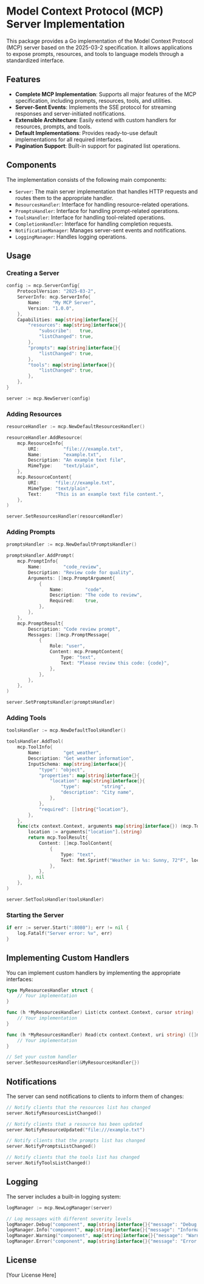 # Model Context Protocol (MCP) Server Implementation

This package provides a Go implementation of the Model Context Protocol (MCP) server based on the 2025-03-2 specification. It allows applications to expose prompts, resources, and tools to language models through a standardized interface.

## Features

- **Complete MCP Implementation**: Supports all major features of the MCP specification, including prompts, resources, tools, and utilities.
- **Server-Sent Events**: Implements the SSE protocol for streaming responses and server-initiated notifications.
- **Extensible Architecture**: Easily extend with custom handlers for resources, prompts, and tools.
- **Default Implementations**: Provides ready-to-use default implementations for all required interfaces.
- **Pagination Support**: Built-in support for paginated list operations.

## Components

The implementation consists of the following main components:

- `Server`: The main server implementation that handles HTTP requests and routes them to the appropriate handler.
- `ResourcesHandler`: Interface for handling resource-related operations.
- `PromptsHandler`: Interface for handling prompt-related operations.
- `ToolsHandler`: Interface for handling tool-related operations.
- `CompletionHandler`: Interface for handling completion requests.
- `NotificationManager`: Manages server-sent events and notifications.
- `LoggingManager`: Handles logging operations.

## Usage

### Creating a Server

```go
config := mcp.ServerConfig{
    ProtocolVersion: "2025-03-2",
    ServerInfo: mcp.ServerInfo{
        Name:    "My MCP Server",
        Version: "1.0.0",
    },
    Capabilities: map[string]interface{}{
        "resources": map[string]interface{}{
            "subscribe":   true,
            "listChanged": true,
        },
        "prompts": map[string]interface{}{
            "listChanged": true,
        },
        "tools": map[string]interface{}{
            "listChanged": true,
        },
    },
}

server := mcp.NewServer(config)
```

### Adding Resources

```go
resourceHandler := mcp.NewDefaultResourcesHandler()

resourceHandler.AddResource(
    mcp.ResourceInfo{
        URI:         "file:///example.txt",
        Name:        "example.txt",
        Description: "An example text file",
        MimeType:    "text/plain",
    },
    mcp.ResourceContent{
        URI:      "file:///example.txt",
        MimeType: "text/plain",
        Text:     "This is an example text file content.",
    },
)

server.SetResourcesHandler(resourceHandler)
```

### Adding Prompts

```go
promptsHandler := mcp.NewDefaultPromptsHandler()

promptsHandler.AddPrompt(
    mcp.PromptInfo{
        Name:        "code_review",
        Description: "Review code for quality",
        Arguments: []mcp.PromptArgument{
            {
                Name:        "code",
                Description: "The code to review",
                Required:    true,
            },
        },
    },
    mcp.PromptResult{
        Description: "Code review prompt",
        Messages: []mcp.PromptMessage{
            {
                Role: "user",
                Content: mcp.PromptContent{
                    Type: "text",
                    Text: "Please review this code: {code}",
                },
            },
        },
    },
)

server.SetPromptsHandler(promptsHandler)
```

### Adding Tools

```go
toolsHandler := mcp.NewDefaultToolsHandler()

toolsHandler.AddTool(
    mcp.ToolInfo{
        Name:        "get_weather",
        Description: "Get weather information",
        InputSchema: map[string]interface{}{
            "type": "object",
            "properties": map[string]interface{}{
                "location": map[string]interface{}{
                    "type":        "string",
                    "description": "City name",
                },
            },
            "required": []string{"location"},
        },
    },
    func(ctx context.Context, arguments map[string]interface{}) (mcp.ToolResult, error) {
        location := arguments["location"].(string)
        return mcp.ToolResult{
            Content: []mcp.ToolContent{
                {
                    Type: "text",
                    Text: fmt.Sprintf("Weather in %s: Sunny, 72°F", location),
                },
            },
        }, nil
    },
)

server.SetToolsHandler(toolsHandler)
```

### Starting the Server

```go
if err := server.Start(":8080"); err != nil {
    log.Fatalf("Server error: %v", err)
}
```

## Implementing Custom Handlers

You can implement custom handlers by implementing the appropriate interfaces:

```go
type MyResourcesHandler struct {
    // Your implementation
}

func (h *MyResourcesHandler) List(ctx context.Context, cursor string) ([]mcp.ResourceInfo, string, error) {
    // Your implementation
}

func (h *MyResourcesHandler) Read(ctx context.Context, uri string) ([]mcp.ResourceContent, error) {
    // Your implementation
}

// Set your custom handler
server.SetResourcesHandler(&MyResourcesHandler{})
```

## Notifications

The server can send notifications to clients to inform them of changes:

```go
// Notify clients that the resources list has changed
server.NotifyResourcesListChanged()

// Notify clients that a resource has been updated
server.NotifyResourceUpdated("file:///example.txt")

// Notify clients that the prompts list has changed
server.NotifyPromptsListChanged()

// Notify clients that the tools list has changed
server.NotifyToolsListChanged()
```

## Logging

The server includes a built-in logging system:

```go
logManager := mcp.NewLogManager(server)

// Log messages with different severity levels
logManager.Debug("component", map[string]interface{}{"message": "Debug information"})
logManager.Info("component", map[string]interface{}{"message": "Information"})
logManager.Warning("component", map[string]interface{}{"message": "Warning"})
logManager.Error("component", map[string]interface{}{"message": "Error occurred", "error": "details"})
```

## License

[Your License Here]
